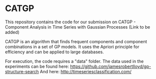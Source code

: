 # CATGP

This repository contains the code for our submission on CATGP - Component Analysis in Time Series with Gaussian Processes (Link to  be added)

CATGP is an algorithm that finds frequent components and component combinations in a set of GP models. It uses the Apriori principle for efficiency and can be applied to large databases.

For execution, the code requires a "data" folder. The data used in the experiments can be found here: https://github.com/jamesrobertlloyd/gp-structure-search
And here: http://timeseriesclassification.com/
